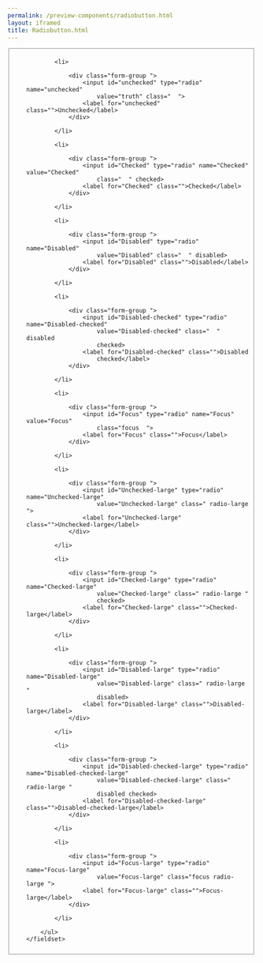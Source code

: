 ```yaml
--- 
permalink: /preview-components/radiobutton.html
layout: iframed 
title: Radiobutton.html
---
```

<div class="container">
    <fieldset class="fieldset-inputs sans">
        <ul class="unstyled-list bottom-spacing">

            <li>

                <div class="form-group ">
                    <input id="unchecked" type="radio" name="unchecked"
                        value="truth" class="  ">
                    <label for="unchecked" class="">Unchecked</label>
                </div>

            </li>

            <li>

                <div class="form-group ">
                    <input id="Checked" type="radio" name="Checked" value="Checked"
                        class="  " checked>
                    <label for="Checked" class="">Checked</label>
                </div>

            </li>

            <li>

                <div class="form-group ">
                    <input id="Disabled" type="radio" name="Disabled"
                        value="Disabled" class="  " disabled>
                    <label for="Disabled" class="">Disabled</label>
                </div>

            </li>

            <li>

                <div class="form-group ">
                    <input id="Disabled-checked" type="radio" name="Disabled-checked"
                        value="Disabled-checked" class="  " disabled
                        checked>
                    <label for="Disabled-checked" class="">Disabled
                        checked</label>
                </div>

            </li>

            <li>

                <div class="form-group ">
                    <input id="Focus" type="radio" name="Focus" value="Focus"
                        class="focus  ">
                    <label for="Focus" class="">Focus</label>
                </div>

            </li>

            <li>

                <div class="form-group ">
                    <input id="Unchecked-large" type="radio" name="Unchecked-large"
                        value="Unchecked-large" class=" radio-large ">
                    <label for="Unchecked-large" class="">Unchecked-large</label>
                </div>

            </li>

            <li>

                <div class="form-group ">
                    <input id="Checked-large" type="radio" name="Checked-large"
                        value="Checked-large" class=" radio-large "
                        checked>
                    <label for="Checked-large" class="">Checked-large</label>
                </div>

            </li>

            <li>

                <div class="form-group ">
                    <input id="Disabled-large" type="radio" name="Disabled-large"
                        value="Disabled-large" class=" radio-large "
                        disabled>
                    <label for="Disabled-large" class="">Disabled-large</label>
                </div>

            </li>

            <li>

                <div class="form-group ">
                    <input id="Disabled-checked-large" type="radio" name="Disabled-checked-large"
                        value="Disabled-checked-large" class=" radio-large "
                        disabled checked>
                    <label for="Disabled-checked-large" class="">Disabled-checked-large</label>
                </div>

            </li>

            <li>

                <div class="form-group ">
                    <input id="Focus-large" type="radio" name="Focus-large"
                        value="Focus-large" class="focus radio-large ">
                    <label for="Focus-large" class="">Focus-large</label>
                </div>

            </li>

        </ul>
    </fieldset>
</div>